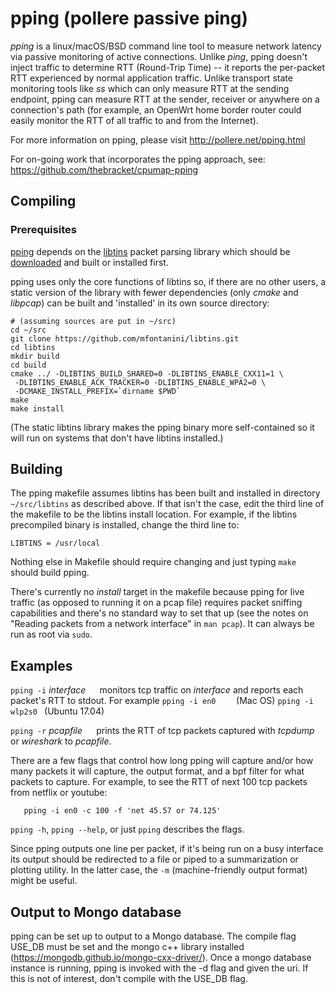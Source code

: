 # pping (pollere passive ping)

_pping_ is a linux/macOS/BSD command line tool to measure network
latency via passive monitoring of active connections.  Unlike _ping_,
pping doesn't inject traffic to determine RTT (Round-Trip Time) -- it
reports the per-packet RTT experienced by normal application traffic.
Unlike transport state monitoring tools like _ss_ which can only measure
RTT at the sending endpoint, pping can measure RTT at the sender,
receiver or anywhere on a connection's path (for example, an OpenWrt
home border router could easily monitor the RTT of all traffic to and
from the Internet).

For more information on pping, please visit http://pollere.net/pping.html

For on-going work that incorporates the pping approach, see: https://github.com/thebracket/cpumap-pping

## Compiling ##

### Prerequisites

[pping](https://github.com/pollere/pping/) depends on
the [libtins](http://libtins.github.io/) packet parsing library
which should be [downloaded](http://libtins.github.io/download/) and
built or installed first.

pping uses only the core functions of libtins so, if there are no other
users, a static version of the library with fewer dependencies
(only _cmake_ and _libpcap_) can be built and 'installed' in its own
source directory:
```Shell
# (assuming sources are put in ~/src)
cd ~/src
git clone https://github.com/mfontanini/libtins.git
cd libtins
mkdir build
cd build
cmake ../ -DLIBTINS_BUILD_SHARED=0 -DLIBTINS_ENABLE_CXX11=1 \
 -DLIBTINS_ENABLE_ACK_TRACKER=0 -DLIBTINS_ENABLE_WPA2=0 \
 -DCMAKE_INSTALL_PREFIX=`dirname $PWD`
make
make install
```
(The static libtins library makes the pping binary more self-contained
so it will run on systems that don't have libtins installed.)

## Building

The pping makefile assumes libtins has been built and installed in
directory `~/src/libtins` as described above. If that isn't the case,
edit the third line of the makefile to be the libtins install location.
For example, if the libtins precompiled binary is installed, change the
third line to:
```Shell
LIBTINS = /usr/local
```
Nothing else in Makefile should require changing and just typing `make`
should build pping.

There's currently no _install_ target in the makefile because pping
for live traffic (as opposed to running it on a pcap file)
requires packet sniffing capabilities and there's no standard way
to set that up (see the notes on "Reading packets from a network
interface" in `man pcap`). It can always be run as root via `sudo`.

## Examples ##

`pping -i` _interface_ `  ` monitors tcp traffic on _interface_ and reports
each packet's RTT to stdout. For example
   `pping -i en0    ` (Mac OS)
   `pping -i wlp2s0 ` (Ubuntu 17.04)

`pping -r` _pcapfile_ `  ` prints the RTT of tcp packets captured
with _tcpdump_ or _wireshark_ to _pcapfile_.

There are a few flags that control how long pping will capture and/or how
many packets it will capture, the output format, and a bpf filter for
what packets to capture. For example, to see the RTT of next 100
tcp packets from netflix or youtube:
```Shell
   pping -i en0 -c 100 -f 'net 45.57 or 74.125'
```
`pping -h`, `pping --help`, or just `pping` describes the flags.

Since pping outputs one line per packet, if it's being run on a busy
interface its output should be redirected to a file or piped to a
summarization or plotting utility. In the latter case, the `-m`
(machine-friendly output format) might be useful.


## Output to Mongo database ##

pping can be set up to output to a Mongo database. The compile flag USE_DB
must be set and the mongo c++ library installed
(https://mongodb.github.io/mongo-cxx-driver/). Once a mongo database instance
is running, pping is invoked with the -d flag and given the uri. If this is
not of interest, don't compile with the USE_DB flag.
